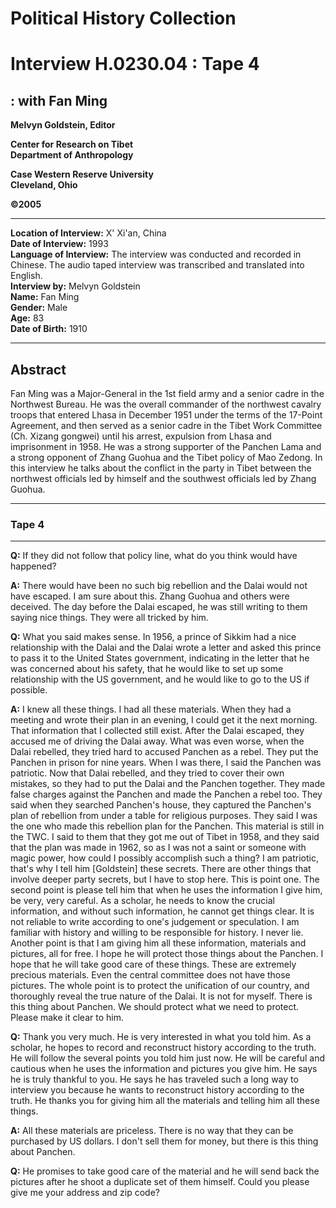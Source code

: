 # Political History Collection  
# Interview H.0230.04 : Tape 4  
##  : with Fan Ming  


**Melvyn Goldstein, Editor**  

**Center for Research on Tibet**  
**Department of Anthropology**  

**Case Western Reserve University**  
**Cleveland, Ohio**  

**©2005**  

---  
**Location of Interview:** X' Xi'an, China  
**Date of Interview:** 1993  
**Language of Interview:** The interview was conducted and recorded in Chinese. The audio taped interview was transcribed and translated into English.  
**Interview by:** Melvyn Goldstein  
**Name:** Fan Ming  
**Gender:** Male  
**Age:** 83  
**Date of Birth:** 1910  
  
---  
## Abstract  

 Fan Ming was a Major-General in the 1st field army and a senior cadre in the Northwest Bureau. He was the overall commander of the northwest cavalry troops that entered Lhasa in December 1951 under the terms of the 17-Point Agreement, and then served as a senior cadre in the Tibet Work Committee (Ch. Xizang gongwei) until his arrest, expulsion from Lhasa and imprisonment in 1958. He was a strong supporter of the Panchen Lama and a strong opponent of Zhang Guohua and the Tibet policy of Mao Zedong. In this interview he talks about the conflict in the party in Tibet between the northwest officials led by himself and the southwest officials led by Zhang Guohua. 
  
---
### Tape 4  

---

**Q:**  If they did not follow that policy line, what do you think would have happened?   

**A:**  There would have been no such big rebellion and the Dalai would not have escaped. I am sure about this. Zhang Guohua and others were deceived. The day before the Dalai escaped, he was still writing to them saying nice things. They were all tricked by him.   

**Q:**  What you said makes sense. In 1956, a prince of Sikkim had a nice relationship with the Dalai and the Dalai wrote a letter and asked this prince to pass it to the United States government, indicating in the letter that he was concerned about his safety, that he would like to set up some relationship with the US government, and he would like to go to the US if possible.   

**A:**  I knew all these things. I had all these materials. When they had a meeting and wrote their plan in an evening, I could get it the next morning. That information that I collected still exist. After the Dalai escaped, they accused me of driving the Dalai away. What was even worse, when the Dalai rebelled, they tried hard to accused Panchen as a rebel. They put the Panchen in prison for nine years. When I was there, I said the Panchen was patriotic. Now that Dalai rebelled, and they tried to cover their own mistakes, so they had to put the Dalai and the Panchen together. They made false charges against the Panchen and made the Panchen a rebel too. They said when they searched Panchen's house, they captured the Panchen's plan of rebellion from under a table for religious purposes. They said I was the one who made this rebellion plan for the Panchen. This material is still in the TWC. I said to them that they got me out of Tibet in 1958, and they said that the plan was made in 1962, so as I was not a saint or someone with magic power, how could I possibly accomplish such a thing? I am patriotic, that's why I tell him [Goldstein] these secrets. There are other things that involve deeper party secrets, but I have to stop here. This is point one. The second point is please tell him that when he uses the information I give him, be very, very careful. As a scholar, he needs to know the crucial information, and without such information, he cannot get things clear. It is not reliable to write according to one's judgement or speculation. I am familiar with history and willing to be responsible for history. I never lie. Another point is that I am giving him all these information, materials and pictures, all for free. I hope he will protect those things about the Panchen. I hope that he will take good care of these things. These are extremely precious materials. Even the central committee does not have those pictures. The whole point is to protect the unification of our country, and thoroughly reveal the true nature of the Dalai. It is not for myself. There is this thing about Panchen. We should protect what we need to protect. Please make it clear to him.   

**Q:**  Thank you very much. He is very interested in what you told him. As a scholar, he hopes to record and reconstruct history according to the truth. He will follow the several points you told him just now. He will be careful and cautious when he uses the information and pictures you give him. He says he is truly thankful to you. He says he has traveled such a long way to interview you because he wants to reconstruct history according to the truth. He thanks you for giving him all the materials and telling him all these things.   

**A:**  All these materials are priceless. There is no way that they can be purchased by US dollars. I don't sell them for money, but there is this thing about Panchen.   

**Q:**  He promises to take good care of the material and he will send back the pictures after he shoot a duplicate set of them himself. Could you please give me your address and zip code?   

